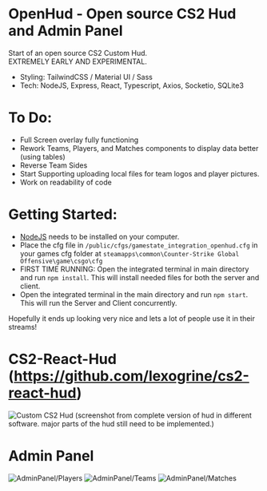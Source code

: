 # OpenHud - Open source CS2 Hud and Admin Panel

Start of an open source CS2 Custom Hud.
<br/>
EXTREMELY EARLY AND EXPERIMENTAL.
<br/>

- Styling: TailwindCSS / Material UI / Sass
- Tech: NodeJS, Express, React, Typescript, Axios, Socketio, SQLite3

# To Do:

- Full Screen overlay fully functioning
- Rework Teams, Players, and Matches components to display data better (using tables)
- Reverse Team Sides
- Start Supporting uploading local files for team logos and player pictures.
- Work on readability of code

# Getting Started:

- [NodeJS](https://nodejs.org/en) needs to be installed on your computer.
- Place the cfg file in `/public/cfgs/gamestate_integration_openhud.cfg` in your games cfg folder at `steamapps\common\Counter-Strike Global Offensive\game\csgo\cfg`
- FIRST TIME RUNNING: Open the integrated terminal in main directory and run `npm install`. This will install needed files for both the server and client.
- Open the integrated terminal in the main directory and run `npm start`. This will run the Server and Client concurrently.

Hopefully it ends up looking very nice and lets a lot of people use it in their streams!

# CS2-React-Hud (https://github.com/lexogrine/cs2-react-hud)

![Custom CS2 Hud](https://github.com/lexogrine/cs2-react-hud/raw/main/preview.png)
(screenshot from complete version of hud in different software. major parts of the hud still need to be implemented.)

# Admin Panel

![AdminPanel/Players](https://i.imgur.com/tseO9ZE.png)
![AdminPanel/Teams](https://i.imgur.com/ZpyKcjG.png)
![AdminPanel/Matches](https://i.imgur.com/Fco54RY.png)
